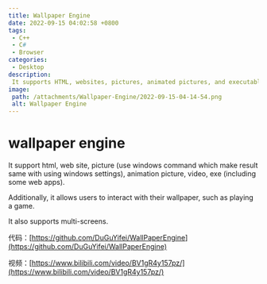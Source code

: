 ```yaml
---
title: Wallpaper Engine
date: 2022-09-15 04:02:58 +0800
tags:
 - C++
 - C#
 - Browser
categories:
 - Desktop
description:
 It supports HTML, websites, pictures, animated pictures, and executable files. Additionally, it allows users to interact with their wallpaper, such as playing a game. It also supports multi-screens.
image:
 path: /attachments/Wallpaper-Engine/2022-09-15-04-14-54.png
 alt: Wallpaper Engine
---
```


# wallpaper engine

It support html, web site, picture (use windows command which make result same with using windows settings), animation picture, video, exe (including some web apps). 

Additionally, it allows users to interact with their wallpaper, such as playing a game. 

It also supports multi-screens.

代码：[https://github.com/DuGuYifei/WallPaperEngine](https://github.com/DuGuYifei/WallPaperEngine)

视频：[https://www.bilibili.com/video/BV1gR4y157pz/](https://www.bilibili.com/video/BV1gR4y157pz/)